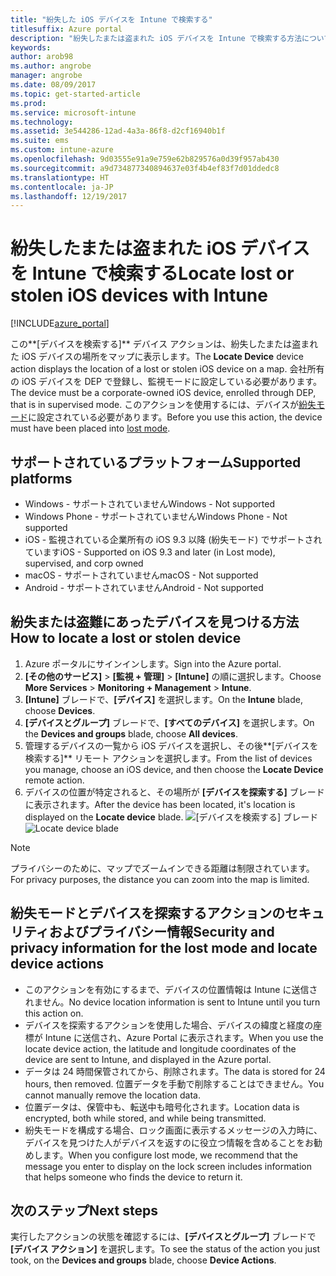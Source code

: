 ```yaml
---
title: "紛失した iOS デバイスを Intune で検索する"
titlesuffix: Azure portal
description: "紛失したまたは盗まれた iOS デバイスを Intune で検索する方法について説明します。\""
keywords: 
author: arob98
ms.author: angrobe
manager: angrobe
ms.date: 08/09/2017
ms.topic: get-started-article
ms.prod: 
ms.service: microsoft-intune
ms.technology: 
ms.assetid: 3e544286-12ad-4a3a-86f8-d2cf16940b1f
ms.suite: ems
ms.custom: intune-azure
ms.openlocfilehash: 9d03555e91a9e759e62b829576a0d39f957ab430
ms.sourcegitcommit: a9d734877340894637e03f4b4ef83f7d01ddedc8
ms.translationtype: HT
ms.contentlocale: ja-JP
ms.lasthandoff: 12/19/2017
---
```

# <a name="locate-lost-or-stolen-ios-devices-with-intune"></a><span data-ttu-id="943da-103">紛失したまたは盗まれた iOS デバイスを Intune で検索する</span><span class="sxs-lookup"><span data-stu-id="943da-103">Locate lost or stolen iOS devices with Intune</span></span>


[!INCLUDE[azure_portal](./includes/azure_portal.md)]

<span data-ttu-id="943da-104">この**[デバイスを検索する]** デバイス アクションは、紛失したまたは盗まれた iOS デバイスの場所をマップに表示します。</span><span class="sxs-lookup"><span data-stu-id="943da-104">The **Locate Device** device action displays the location of a lost or stolen iOS device on a map.</span></span> <span data-ttu-id="943da-105">会社所有の iOS デバイスを DEP で登録し、監視モードに設定している必要があります。</span><span class="sxs-lookup"><span data-stu-id="943da-105">The device must be a corporate-owned iOS device, enrolled through DEP, that is in supervised mode.</span></span> <span data-ttu-id="943da-106">このアクションを使用するには、デバイスが[紛失モード](/intune-azure/manage-devices/lost-mode.md)に設定されている必要があります。</span><span class="sxs-lookup"><span data-stu-id="943da-106">Before you use this action, the device must have been placed into [lost mode](/intune-azure/manage-devices/lost-mode.md).</span></span>

## <a name="supported-platforms"></a><span data-ttu-id="943da-107">サポートされているプラットフォーム</span><span class="sxs-lookup"><span data-stu-id="943da-107">Supported platforms</span></span>

- <span data-ttu-id="943da-108">Windows - サポートされていません</span><span class="sxs-lookup"><span data-stu-id="943da-108">Windows - Not supported</span></span>
- <span data-ttu-id="943da-109">Windows Phone - サポートされていません</span><span class="sxs-lookup"><span data-stu-id="943da-109">Windows Phone - Not supported</span></span>
- <span data-ttu-id="943da-110">iOS - 監視されている企業所有の iOS 9.3 以降 (紛失モード) でサポートされています</span><span class="sxs-lookup"><span data-stu-id="943da-110">iOS - Supported on iOS 9.3 and later (in Lost mode), supervised, and corp owned</span></span>
- <span data-ttu-id="943da-111">macOS - サポートされていません</span><span class="sxs-lookup"><span data-stu-id="943da-111">macOS - Not supported</span></span>
- <span data-ttu-id="943da-112">Android - サポートされていません</span><span class="sxs-lookup"><span data-stu-id="943da-112">Android - Not supported</span></span>

## <a name="how-to-locate-a-lost-or-stolen-device"></a><span data-ttu-id="943da-113">紛失または盗難にあったデバイスを見つける方法</span><span class="sxs-lookup"><span data-stu-id="943da-113">How to locate a lost or stolen device</span></span>

1. <span data-ttu-id="943da-114">Azure ポータルにサインインします。</span><span class="sxs-lookup"><span data-stu-id="943da-114">Sign into the Azure portal.</span></span>
2. <span data-ttu-id="943da-115">**[その他のサービス]** > **[監視 + 管理]** > **[Intune]** の順に選択します。</span><span class="sxs-lookup"><span data-stu-id="943da-115">Choose **More Services** > **Monitoring + Management** > **Intune**.</span></span>
3. <span data-ttu-id="943da-116">**[Intune]** ブレードで、**[デバイス]** を選択します。</span><span class="sxs-lookup"><span data-stu-id="943da-116">On the **Intune** blade, choose **Devices**.</span></span>
4. <span data-ttu-id="943da-117">**[デバイスとグループ]** ブレードで、**[すべてのデバイス]** を選択します。</span><span class="sxs-lookup"><span data-stu-id="943da-117">On the **Devices and groups** blade, choose **All devices**.</span></span>
5. <span data-ttu-id="943da-118">管理するデバイスの一覧から iOS デバイスを選択し、その後**[デバイスを検索する]** リモート アクションを選択します。</span><span class="sxs-lookup"><span data-stu-id="943da-118">From the list of devices you manage, choose an iOS device, and then choose the **Locate Device** remote action.</span></span>
6. <span data-ttu-id="943da-119">デバイスの位置が特定されると、その場所が **[デバイスを探索する]** ブレードに表示されます。</span><span class="sxs-lookup"><span data-stu-id="943da-119">After the device has been located, it's location is displayed on the **Locate device** blade.</span></span>
    <span data-ttu-id="943da-120">![[デバイスを検索する] ブレード](./media/locate-device.png)</span><span class="sxs-lookup"><span data-stu-id="943da-120">![Locate device blade](./media/locate-device.png)</span></span>

>[!NOTE]
><span data-ttu-id="943da-121">プライバシーのために、マップでズームインできる距離は制限されています。</span><span class="sxs-lookup"><span data-stu-id="943da-121">For privacy purposes, the distance you can zoom into the map is limited.</span></span>

## <a name="security-and-privacy-information-for-the-lost-mode-and-locate-device-actions"></a><span data-ttu-id="943da-122">紛失モードとデバイスを探索するアクションのセキュリティおよびプライバシー情報</span><span class="sxs-lookup"><span data-stu-id="943da-122">Security and privacy information for the lost mode and locate device actions</span></span>
- <span data-ttu-id="943da-123">このアクションを有効にするまで、デバイスの位置情報は Intune に送信されません。</span><span class="sxs-lookup"><span data-stu-id="943da-123">No device location information is sent to Intune until you turn this action on.</span></span>
- <span data-ttu-id="943da-124">デバイスを探索するアクションを使用した場合、デバイスの緯度と経度の座標が Intune に送信され、Azure Portal に表示されます。</span><span class="sxs-lookup"><span data-stu-id="943da-124">When you use the locate device action, the latitude and longitude coordinates of the device are sent to Intune, and displayed in the Azure portal.</span></span>
- <span data-ttu-id="943da-125">データは 24 時間保管されてから、削除されます。</span><span class="sxs-lookup"><span data-stu-id="943da-125">The data is stored for 24 hours, then removed.</span></span> <span data-ttu-id="943da-126">位置データを手動で削除することはできません。</span><span class="sxs-lookup"><span data-stu-id="943da-126">You cannot manually remove the location data.</span></span>
- <span data-ttu-id="943da-127">位置データは、保管中も、転送中も暗号化されます。</span><span class="sxs-lookup"><span data-stu-id="943da-127">Location data is encrypted, both while stored, and while being transmitted.</span></span>
- <span data-ttu-id="943da-128">紛失モードを構成する場合、ロック画面に表示するメッセージの入力時に、デバイスを見つけた人がデバイスを返すのに役立つ情報を含めることをお勧めします。</span><span class="sxs-lookup"><span data-stu-id="943da-128">When you configure lost mode, we recommend that the message you enter to display on the lock screen includes information that helps someone who finds the device to return it.</span></span>


## <a name="next-steps"></a><span data-ttu-id="943da-129">次のステップ</span><span class="sxs-lookup"><span data-stu-id="943da-129">Next steps</span></span>

<span data-ttu-id="943da-130">実行したアクションの状態を確認するには、**[デバイスとグループ]** ブレードで **[デバイス アクション]** を選択します。</span><span class="sxs-lookup"><span data-stu-id="943da-130">To see the status of the action you just took, on the **Devices and groups** blade, choose **Device Actions**.</span></span>